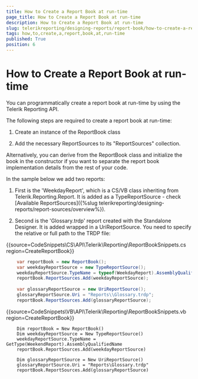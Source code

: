 ```yaml
---
title: How to Create a Report Book at run-time
page_title: How to Create a Report Book at run-time 
description: How to Create a Report Book at run-time
slug: telerikreporting/designing-reports/report-book/how-to-create-a-report-book-at-run-time
tags: how,to,create,a,report,book,at,run-time
published: True
position: 6
---
```


# How to Create a Report Book at run-time


You can programmatically create a report book at run-time by using the Telerik Reporting API.         

The following steps are required to create a report book at run-time:         

1. Create an instance of the ReportBook class

1. Add the necessary ReportSources to its "ReportSources" collection.

Alternatively, you can derive from the ReportBook class and initialize the book in the constructor if you want to separate the report book implementation details from the rest of your code.         

In the sample below we add two reports:         

1. First is the 'WeekdayReport', which is a CS/VB class inheriting from Telerik.Reporting.Report. It is added as a TypeReportSource - check [Available ReportSources]({%slug telerikreporting/designing-reports/report-sources/overview%}).             

1. Second is the 'Glossary.trdp' report created with the Standalone Designer. It is added wrapped in a UriReportSource. You need to specify the relative or full path to the TRDP file:

{{source=CodeSnippets\CS\API\Telerik\Reporting\ReportBookSnippets.cs region=CreateReportBook}}
````C#
	var reportBook = new ReportBook();
	var weekdayReportSource = new TypeReportSource();
	weekdayReportSource.TypeName = typeof(WeekdayReport).AssemblyQualifiedName;
	reportBook.ReportSources.Add(weekdayReportSource);
	
	var glossaryReportSource = new UriReportSource();
	glossaryReportSource.Uri = "Reports\\Glossary.trdp";
	reportBook.ReportSources.Add(glossaryReportSource);
````
{{source=CodeSnippets\VB\API\Telerik\Reporting\ReportBookSnippets.vb region=CreateReportBook}}
````VB
	Dim reportBook = New ReportBook()
	Dim weekdayReportSource = New TypeReportSource()
	weekdayReportSource.TypeName = GetType(WeekendReport).AssemblyQualifiedName
	reportBook.ReportSources.Add(weekdayReportSource)
	
	Dim glossaryReportSource = New UriReportSource()
	glossaryReportSource.Uri = "Reports\Glossary.trdp"
	reportBook.ReportSources.Add(glossaryReportSource)
````

